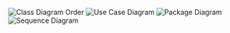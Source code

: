 ![Class Diagram Order](https://www.planttext.com/api/plantuml/png/R5CxJWCn4ErzYb4gGDg2DaMKAA6WuAV00HnxjB6ozgpy0KM1ar5m9Aw0lTvr3A9Qp_FupNipiz-VNqldkVL1TuovWp9WoI5ZNlaEuQOHf3LQWR0zEeyQ6bXtt3dOADvQhXaJG_ZYqCA90O0o7fHCfwstohGGufNX6Yi8DLTTYbz9IR3OgiXjBouBr56hJ8m_9lvrS9xqL6EauL9QTAv2-ZqPB2mxIsyE7ot98BohwLPIHwUdagcvuIqc4wvIaT7_te_OsN6VWTlQ-8ZTZzubXLriQM-LmEbPD2KEJu6RsEvZgHjzFTCw3gNI4dh9FMvJVYtamSgwyPJ2B68JqtESJfK0JvvtAqt1-CBUTrpWmFNB9JzgDBNB3EG28nqlJ9Fjd7I7Va_oNC6IYBCQANELB7vsFOEcMS3iQbRwEWT1ndDb71isgyx9h-PPisDbCvhcVJ7i8SlJFST_wiJlv6oUjjCnjaGZqn_m0m00__y30000)
![Use Case Diagram](https://www.planttext.com/api/plantuml/png/P5BBJiCm4BplLwnwpu6-kRMat414e7w0vQmYYzYMTXrGleq3dyGlu1QdJiB5zkoCT-onVxw-3n8KXyws0F9k7B8N0WWcj8IFXVRM4cl2jru2MIpmB8IbYiF9g8QL1L0wUCQoa-2ZDi5ZROrBwnErveEuhuZ5Eu1EI5ywB5wfCR4jBr09dikxp3pvnhXKNkRo0_lFE5Viwqu7IO9L5XphUc0n-7XG3acqpgAgLV56BrpVd3UPV5PEDOaT3BR_w9Z2ZTsDEhFN98ALwYsvmNgV1IcAYVazm10U5iKrXobUpl1gXjSpl06unZ_i7e7j6Ep6O0ymVQU_SZpSWLnz-H-_0000__y30000)
![Package Diagram](https://www.planttext.com/api/plantuml/png/T95DJWCn38NtFeNL_LoW2rH44MA1g8euG4Yi8UhaHtQcQ8Gu6GkEn1L8CfrXMgcxF7_sotFo-_spaQGuzQu3a8Fro4488DdK4TutEZX7h0bV1adaiC6TqWVL4cwjQbavW7Wgh5w569-KpyAHJoly14JTAH4iQ1PtlQJW5eLRuwo7huNLZeFfTRhYTgApVlJ7t15uEFDuPdCrJsN_Vcee3RFUKcUFT66tfnWuMTykVSRY0tbYbGEKWVeAJNCpte5hZ9tI931jNTcqtnhVE7n8ncDtPMEQCiaXJvxJALl6ycvZ90Fr-IgyY9Dxsl6SBM13tfHl_WC00F__0m00)
![Sequence Diagram](https://www.planttext.com/api/plantuml/png/T991JiGm34NtFeKlq0lC0WqK2I4XCQ8BrY4nOD4cnNOPpTbOS2IkG0fjcHHcc__o_xUJp_UFhPeJ6xeMG5yueYGb06Dh2MybaE2kTPuwYeOLDlGwKFI4b-oUn7K0pbiIh0Urr950dytOS-yoVayFoaR5sKvI6Bmr96_iI-axxJzXvmvZ_2p178RLsPo16xoGj5UQ0nHc9KDbQ6QlQ6c2Dwm6Aw8gdE_81edbXSKzaqkVJLwBzgqx_BOuKVOyXCNF4jPvskF2nwl8T2taR7eEABHnk68xcRwER3poam8heleRC15Z9K-g55OfHVUVNr6d-CZIEUCKJssZUKxx4eGjnJ1-jYy0003__mC0)

